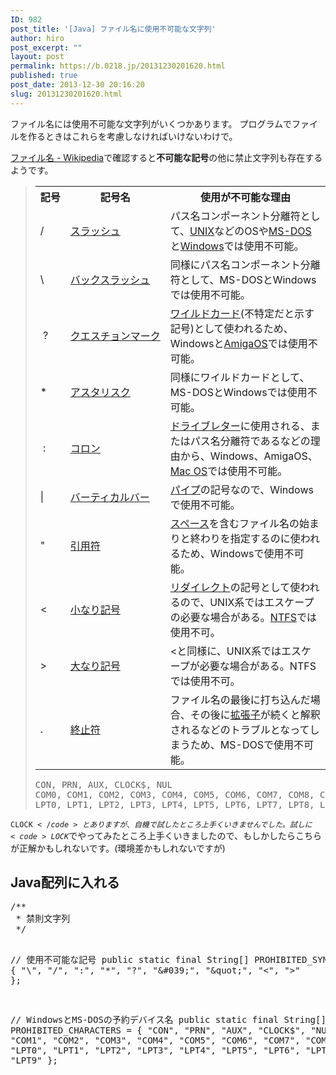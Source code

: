```yaml
---
ID: 982
post_title: '[Java] ファイル名に使用不可能な文字列'
author: hiro
post_excerpt: ""
layout: post
permalink: https://b.0218.jp/20131230201620.html
published: true
post_date: 2013-12-30 20:16:20
slug: 20131230201620.html
---
```

ファイル名には使用不可能な文字列がいくつかあります。
プログラムでファイルを作るときはこれらを考慮しなければいけないわけで。
<!--more-->
<a href="http://goo.gl/bgi6k7" target="_blank">ファイル名 - Wikipedia</a>で確認すると<b>不可能な記号</b>の他に禁止文字列も存在するようです。

<blockquote>
<div class="table-responsive">
<table class="table table-bordered"><tr><th nowrap="nowrap">記号</th><th>記号名</th><th>使用が不可能な理由</th></tr><tr><td>/</td><td><a href="http://ja.wikipedia.org/wiki/%E3%82%B9%E3%83%A9%E3%83%83%E3%82%B7%E3%83%A5_(%E8%A8%98%E5%8F%B7)" title="スラッシュ (記号)">スラッシュ</a></td><td>パス名コンポーネント分離符として、<a href="http://ja.wikipedia.org/wiki/UNIX" title="UNIX">UNIX</a>などのOSや<a href="http://ja.wikipedia.org/wiki/MS-DOS" title="MS-DOS">MS-DOS</a>と<a href="http://ja.wikipedia.org/wiki/Microsoft_Windows" title="Microsoft Windows">Windows</a>では使用不可能。</td></tr><tr><td>\</td><td><a href="http://ja.wikipedia.org/wiki/%E3%83%90%E3%83%83%E3%82%AF%E3%82%B9%E3%83%A9%E3%83%83%E3%82%B7%E3%83%A5" title="バックスラッシュ">バックスラッシュ</a></td><td>同様にパス名コンポーネント分離符として、MS-DOSとWindowsでは使用不可能。</td></tr><tr><td>&nbsp;?</td><td nowrap="nowrap"><a href="http://ja.wikipedia.org/wiki/%E7%96%91%E5%95%8F%E7%AC%A6" title="疑問符">クエスチョンマーク</a></td><td><a href="http://ja.wikipedia.org/wiki/%E3%83%AF%E3%82%A4%E3%83%AB%E3%83%89%E3%82%AB%E3%83%BC%E3%83%89_(%E6%83%85%E5%A0%B1%E5%87%A6%E7%90%86)" title="ワイルドカード (情報処理)">ワイルドカード</a>(不特定だと示す記号)として使われるため、Windowsと<a href="http://ja.wikipedia.org/wiki/AmigaOS" title="AmigaOS">AmigaOS</a>では使用不可能。</td></tr><tr><td>*</td><td><a href="http://ja.wikipedia.org/wiki/%E3%82%A2%E3%82%B9%E3%82%BF%E3%83%AA%E3%82%B9%E3%82%AF" title="アスタリスク">アスタリスク</a></td><td>同様にワイルドカードとして、MS-DOSとWindowsでは使用不可能。</td></tr><tr><td>&nbsp;:</td><td><a href="http://ja.wikipedia.org/wiki/%E3%82%B3%E3%83%AD%E3%83%B3_(%E8%A8%98%E5%8F%B7)" title="コロン (記号)">コロン</a></td><td><a href="http://ja.wikipedia.org/wiki/%E3%83%89%E3%83%A9%E3%82%A4%E3%83%96%E3%83%AC%E3%82%BF%E3%83%BC" title="ドライブレター">ドライブレター</a>に使用される、またはパス名分離符であるなどの理由から、Windows、AmigaOS、<a href="http://ja.wikipedia.org/wiki/Mac_OS" title="Mac OS">Mac OS</a>では使用不可能。</td></tr><tr><td>|</td><td><a href="http://ja.wikipedia.org/wiki/%E3%83%90%E3%83%BC%E3%83%86%E3%82%A3%E3%82%AB%E3%83%AB%E3%83%90%E3%83%BC" title="バーティカルバー">バーティカルバー</a></td><td><a href="http://ja.wikipedia.org/wiki/%E3%83%91%E3%82%A4%E3%83%97_(%E3%82%B3%E3%83%B3%E3%83%94%E3%83%A5%E3%83%BC%E3%82%BF)" title="パイプ (コンピュータ)">パイプ</a>の記号なので、Windowsで使用不可能。</td></tr><tr><td>"</td><td><a href="http://ja.wikipedia.org/wiki/%E5%BC%95%E7%94%A8%E7%AC%A6" title="引用符">引用符</a></td><td><a href="http://ja.wikipedia.org/wiki/%E3%82%B9%E3%83%9A%E3%83%BC%E3%82%B9" title="スペース">スペース</a>を含むファイル名の始まりと終わりを指定するのに使われるため、Windowsで使用不可能。</td></tr><tr><td>&lt;</td><td><a href="http://ja.wikipedia.org/wiki/%E4%B8%8D%E7%AD%89%E5%BC%8F" title="不等式">小なり記号</a></td><td><a href="http://ja.wikipedia.org/wiki/%E3%83%AA%E3%83%80%E3%82%A4%E3%83%AC%E3%82%AF%E3%83%88" title="リダイレクト">リダイレクト</a>の記号として使われるので、UNIX系ではエスケープの必要な場合がある。<a href="http://ja.wikipedia.org/wiki/NT_File_System" title="NT File System">NTFS</a>では使用不可。</td></tr><tr><td>&gt;</td><td><a href="http://ja.wikipedia.org/wiki/%E4%B8%8D%E7%AD%89%E5%BC%8F" title="不等式">大なり記号</a></td><td>&lt;と同様に、UNIX系ではエスケープが必要な場合がある。NTFSでは使用不可。</td></tr><tr><td>.</td><td><a href="http://ja.wikipedia.org/wiki/%E7%B5%82%E6%AD%A2%E7%AC%A6" title="終止符">終止符</a></td><td>ファイル名の最後に打ち込んだ場合、その後に<a href="http://ja.wikipedia.org/wiki/%E6%8B%A1%E5%BC%B5%E5%AD%90" title="拡張子">拡張子</a>が続くと解釈されるなどのトラブルとなってしまうため、MS-DOSで使用不可能。</td></tr></table></div>

<pre>CON, PRN, AUX, CLOCK$, NUL
COM0, COM1, COM2, COM3, COM4, COM5, COM6, COM7, COM8, COM9
LPT0, LPT1, LPT2, LPT3, LPT4, LPT5, LPT6, LPT7, LPT8, LPT9</pre>
</blockquote>

<code>CLOCK$</code>とありますが、自機で試したところ上手くいきませんでした。試しに<code>LOCK$</code>でやってみたところ上手くいきましたので、もしかしたらこちらが正解かもしれないです。<span class="text-muted">(環境差かもしれないですが)</span>

<h2>Java配列に入れる</h2>
<pre class="prettyprint linenums lang-java">
/**
 * 禁則文字列
 */

// 使用不可能な記号
public static final String[] PROHIBITED_SYMBOLS = {
    &quot;\\&quot;, &quot;/&quot;, &quot;:&quot;, &quot;*&quot;, &quot;?&quot;, &quot;\&#039;&quot;, &quot;\&quot;&quot;, &quot;&lt;&quot;, &quot;&gt;&quot;
};

// WindowsとMS-DOSの予約デバイス名
public static final String[] PROHIBITED_CHARACTERS = {
    &quot;CON&quot;, &quot;PRN&quot;, &quot;AUX&quot;, &quot;CLOCK$&quot;, &quot;NUL&quot;,
    &quot;COM0&quot;, &quot;COM1&quot;, &quot;COM2&quot;, &quot;COM3&quot;, &quot;COM4&quot;, &quot;COM5&quot;, &quot;COM6&quot;, &quot;COM7&quot;, &quot;COM8&quot;, &quot;COM9&quot;,
    &quot;LPT0&quot;, &quot;LPT1&quot;, &quot;LPT2&quot;, &quot;LPT3&quot;, &quot;LPT4&quot;, &quot;LPT5&quot;, &quot;LPT6&quot;, &quot;LPT7&quot;, &quot;LPT8&quot;, &quot;LPT9&quot;
};
</pre>